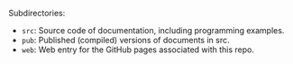 Subdirectories:

 - `src`: Source code of documentation, including programming examples.
 - `pub`: Published (compiled) versions of documents in src.
 - `web`: Web entry for the GitHub pages associated with this repo.
